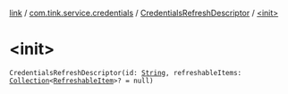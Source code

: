 [link](../../index.md) / [com.tink.service.credentials](../index.md) / [CredentialsRefreshDescriptor](index.md) / [&lt;init&gt;](./-init-.md)

# &lt;init&gt;

`CredentialsRefreshDescriptor(id: `[`String`](https://kotlinlang.org/api/latest/jvm/stdlib/kotlin/-string/index.html)`, refreshableItems: `[`Collection`](https://kotlinlang.org/api/latest/jvm/stdlib/kotlin.collections/-collection/index.html)`<`[`RefreshableItem`](../../com.tink.model.credentials/-refreshable-item/index.md)`>? = null)`